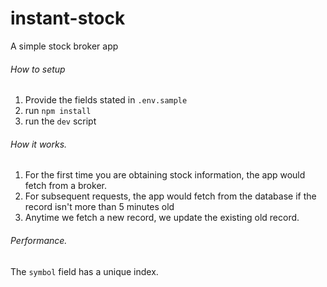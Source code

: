 # instant-stock
A simple stock broker app

###### How to setup
1. Provide the fields stated in `.env.sample`
2. run `npm install`
3. run the `dev` script 

###### How it works.
1. For the first time you are obtaining stock information, the app would fetch from a broker.
2. For subsequent requests, the app would fetch from the database if the record isn't more than 5 minutes old
3. Anytime we fetch a new record, we update the existing old record.

###### Performance.
The `symbol` field has a unique index.
